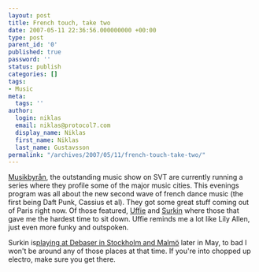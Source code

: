 ```yaml
---
layout: post
title: French touch, take two
date: 2007-05-11 22:36:56.000000000 +00:00
type: post
parent_id: '0'
published: true
password: ''
status: publish
categories: []
tags:
- Music
meta:
  tags: ''
author:
  login: niklas
  email: niklas@protocol7.com
  display_name: Niklas
  first_name: Niklas
  last_name: Gustavsson
permalink: "/archives/2007/05/11/french-touch-take-two/"
---
```

[Musikbyrån](http://svt.se/svt/jsp/Crosslink.jsp?d=32531), the outstanding music show on SVT are currently running a series where they profile some of the major music cities. This evenings program was all about the new second wave of french dance music (the first being Daft Punk, Cassius et al). They got some great stuff coming out of Paris right now. Of those featured, [Uffie](http://www.myspace.com/uffie) and [Surkin](http://www.myspace.com/surkin) where those that gave me the hardest time to sit down. Uffie reminds me a lot like Lily Allen, just even more funky and outspoken.

Surkin is[playing at Debaser in Stockholm and Malmö](http://www.debaser.nu/?id=1312) later in May, to bad I won't be around any of those places at that time. If you're into chopped up electro, make sure you get there.

